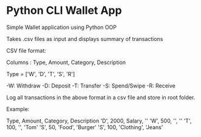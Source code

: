 # Python CLI Wallet App 

Simple Wallet application using Python OOP

Takes .csv files as input and displays summary of transactions

CSV file format:

Columns : Type, Amount, Category, Description


Type = ['W', 'D', 'T', 'S', 'R']

-W: Withdraw
-D: Deposit
-T: Transfer
-S: Spend/Swipe
-R: Receive


Log all transactions in the above format in a csv file and store in root folder. 

Example:

Type, Amount, Category, Description
'D', 2000, Salary, ''
'W', 500, '', ''
'T', 100, '', 'Tom'
'S', 50, 'Food', 'Burger'
'S', 100, 'Clothing', 'Jeans'
